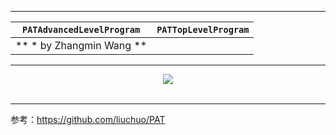 ----------

|**`PATAdvancedLevelProgram`**|**`PATTopLevelProgram`**|
|-------------------|-------------------|
|** * by Zhangmin Wang **|

----------

<div align="center">
  <img src="https://www.patest.cn/p/img/slider/robot1.png"><br><br>
</div>

----------

参考：https://github.com/liuchuo/PAT
